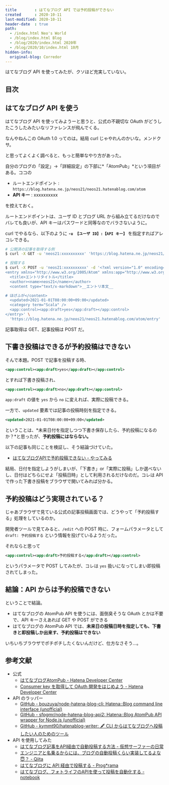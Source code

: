 ```yaml
---
title        : はてなブログ API では予約投稿ができない
created      : 2020-10-11
last-modified: 2020-10-11
header-date  : true
path:
  - /index.html Neo's World
  - /blog/index.html Blog
  - /blog/2020/index.html 2020年
  - /blog/2020/10/index.html 10月
hidden-info:
  original-blog: Corredor
---
```


はてなブログ API を使ってみたが、クソほど充実していない。

## 目次

## はてなブログ API を使う

はてなブログ API を使ってみようーと思うと、公式の不親切な OAuth がどうしたこうしたみたいなリファレンスが飛んでくる。

なんやねんこの OAuth 1.0 ってのは。結局 curl じゃやれんのかいな。メンドクサ。

と思ってよくよく調べると、もっと簡単なやり方があった。

自分のブログの「設定」→「詳細設定」の下部に*「AtomPub」*という項目がある。ココの

- ルートエンドポイント : `https://blog.hatena.ne.jp/neos21/neos21.hatenablog.com/atom`
- **API キー** : xxxxxxxxxx

を控えておく。

ルートエンドポイントは、ユーザ ID とブログ URL から組み立てるだけなのでバレても良いが、API キーはパスワードと同等なのでバラさないように。

curl でやるなら、以下のように **`-u 【ユーザ ID】:【API キー】`** を指定すればアレコレできる。

```bash
# 公開済の記事を取得する例
$ curl -X GET -u 'neos21:xxxxxxxxxx' 'https://blog.hatena.ne.jp/neos21/neos21.hatenablog.com/atom/entry'

# 投稿する
$ curl -X POST -u 'neos21:xxxxxxxxxx' -d '<?xml version="1.0" encoding="utf-8"?>
<entry xmlns="http://www.w3.org/2005/Atom" xmlns:app="http://www.w3.org/2007/app">
  <title>エントリタイトル</title>
  <author><name>neos21</name></author>
  <content type="text/x-markdown">__エントリ本文__

# ほげふが</content>
  <updated>2021-01-01T08:00:00+09:00</updated>
  <category term="Scala" />
  <app:control><app:draft>yes</app:draft></app:control>
</entry>' \
  'https://blog.hatena.ne.jp/neos21/neos21.hatenablog.com/atom/entry'
```

記事取得は GET、記事投稿は POST だ。

## 下書き投稿はできるが予約投稿はできない

そんで本題。POST で記事を投稿する時、

```xml
<app:control><app:draft>yes</app:draft></app:control>
```

とすれば下書き投稿され、

```xml
<app:control><app:draft>no</app:draft></app:control>
```

`app:draft` の値を `yes` から `no` に変えれば、実際に投稿できる。

一方で、`updated` 要素では記事の投稿時刻を指定できる。

```xml
<updated>2021-01-01T08:00:00+09:00</updated>
```

ということは、*未来日付を指定しつつ下書き保存したら、予約投稿になるのか？*と思ったが、**予約投稿にはならない。**

以下の記事も同じことを検証し、そう結論づけていた。

- [はてなブログAPIで予約投稿できない - やってみる](http://ytyaru.hatenablog.com/entry/2017/06/07/000000)

結局、日付を指定しようがしまいが、「下書き」or「実際に投稿」しか選べないし、日付はどちらにせよ「投稿日時」として利用されるだけなのだ。コレは API で作った下書き投稿をブラウザで開いてみれば分かる。

## 予約投稿はどう実現されている？

じゃあブラウザで見ている公式の記事投稿画面では、どうやって「予約投稿する」処理をしているのか。

開発者ツールで見てみると、`/edit` への POST 時に、フォームパラメータとして `draft: 予約投稿する` という情報を投げているようだった。

それならと思って

```xml
<app:control><app:draft>予約投稿する</app:draft></app:control>
```

というパラメータで POST してみたが、コレは `yes` 扱いになってしまい即投稿されてしまった。

## 結論：API からは予約投稿できない

ということで結論。

- はてなブログの AtomPub API を使うには、面倒臭そうな OAuth とかは不要で、API キーさえあれば GET や POST ができる
- はてなブログの AtomPub API では、**未来日の投稿日時を指定しても、下書きと即投稿しか出来す、予約投稿はできない**

いちいちブラウザでポチポチしたくないんだけど、仕方なさそう…。

## 参考文献

- 公式
  - [はてなブログAtomPub - Hatena Developer Center](http://developer.hatena.ne.jp/ja/documents/blog/apis/atom)
  - [Consumer key を取得して OAuth 開発をはじめよう - Hatena Developer Center](http://developer.hatena.ne.jp/ja/documents/auth/apis/oauth/consumer)
- API のラッパー
  - [GitHub - bouzuya/node-hatena-blog-cli: Hatena::Blog command line interface (unofficial)](https://github.com/bouzuya/node-hatena-blog-cli)
  - [GitHub - sfpgmr/node-hatena-blog-api2: Hatena::Blog AtomPub API wrapper for Node.js (unofficial)](https://github.com/sfpgmr/node-hatena-blog-api2)
  - [GitHub - kymmt90/hatenablog-writer: 🖋 CLI からはてなブログへ投稿したい人のためのツール](https://github.com/kymmt90/hatenablog-writer)
- API を使用してみた
  - [はてなブログ記事をAPI経由で自動投稿する方法 - 仮想サーファーの日常](https://www.virtual-surfer.com/entry/2018/04/22/190000)
  - [エンジニアと名乗るからには、ブログの自動投稿くらい実装してるよな😇？ - Qiita](https://qiita.com/virtual_techX/items/5179b73576d86a89868e)
  - [はてなブログに API 経由で投稿する - Prog*rama](https://www.programa.tokyo/entry/2017/07/23/095929)
  - [はてなブログ、フォトライフのAPIを使って投稿を自動化する - notebook](https://swfz.hatenablog.com/entry/2019/09/01/040939)
